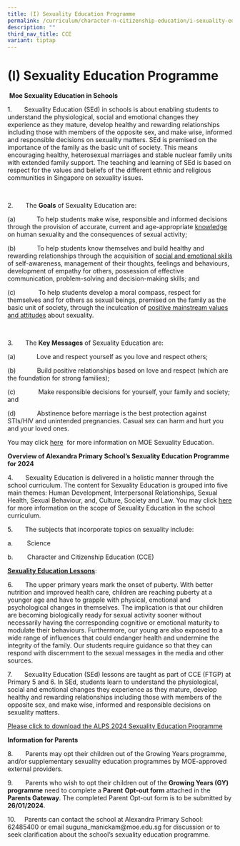 ```yaml
---
title: (I) Sexuality Education Programme
permalink: /curriculum/character-n-citizenship-education/i-sexuality-education-programme/
description: ""
third_nav_title: CCE
variant: tiptap
---
```

<h1><strong>(I) Sexuality Education Programme</strong></h1><p>&nbsp;<strong>Moe Sexuality Education in Schools</strong></p><p>1.&nbsp;&nbsp;&nbsp;&nbsp;&nbsp;&nbsp; Sexuality Education (SEd) in schools is about enabling students to understand the physiological, social and emotional changes they experience as they mature, develop healthy and rewarding relationships including those with members of the opposite sex, and make wise, informed and responsible decisions on sexuality matters. SEd is premised on the importance of the family as the basic unit of society. This means encouraging healthy, heterosexual marriages and stable nuclear family units with extended family support. The teaching and learning of SEd is based on respect for the values and beliefs of the different ethnic and religious communities in Singapore on sexuality issues.</p><p>&nbsp;</p><p>2.&nbsp;&nbsp;&nbsp;&nbsp;&nbsp;&nbsp; The <strong>Goals</strong> of Sexuality Education are:</p><p>(a)&nbsp;&nbsp;&nbsp;&nbsp;&nbsp;&nbsp;&nbsp;&nbsp;&nbsp;&nbsp;&nbsp; To help students make wise, responsible and informed decisions through the provision of accurate, current and age-appropriate <u>knowledge</u> on human sexuality and the consequences of sexual activity;</p><p>(b)&nbsp;&nbsp;&nbsp;&nbsp;&nbsp;&nbsp;&nbsp;&nbsp;&nbsp;&nbsp;&nbsp; To help students know themselves and build healthy and rewarding relationships through the acquisition of <u>social and emotional skills</u> of self-awareness, management of their thoughts, feelings and behaviours, development of empathy for others, possession of effective communication, problem-solving and decision-making skills; and</p><p>(c)&nbsp;&nbsp;&nbsp;&nbsp;&nbsp;&nbsp;&nbsp;&nbsp;&nbsp;&nbsp;&nbsp;&nbsp; To help students develop a moral compass, respect for themselves and for others as sexual beings, premised on the family as the basic unit of society, through the inculcation of <u>positive mainstream values and attitudes</u> about sexuality.</p><p>&nbsp;</p><p>3.&nbsp;&nbsp;&nbsp;&nbsp;&nbsp;&nbsp; The <strong>Key Messages</strong> of Sexuality Education are:</p><p>(a)&nbsp;&nbsp;&nbsp;&nbsp;&nbsp;&nbsp;&nbsp;&nbsp;&nbsp;&nbsp;&nbsp; Love and respect yourself as you love and respect others;</p><p>(b)&nbsp;&nbsp;&nbsp;&nbsp;&nbsp;&nbsp;&nbsp;&nbsp;&nbsp;&nbsp;&nbsp; Build positive relationships based on love and respect (which are the foundation for strong families);</p><p>(c)&nbsp;&nbsp;&nbsp;&nbsp;&nbsp;&nbsp;&nbsp;&nbsp;&nbsp;&nbsp;&nbsp;&nbsp; Make responsible decisions for yourself, your family and society; and</p><p>(d)&nbsp;&nbsp;&nbsp;&nbsp;&nbsp;&nbsp;&nbsp;&nbsp;&nbsp;&nbsp;&nbsp; Abstinence before marriage is the best protection against STIs/HIV and unintended pregnancies. Casual sex can harm and hurt you and your loved ones.</p><p>You may click <a href="https://go.gov.sg/moe-sexuality-education" rel="noopener noreferrer nofollow" target="_blank">here</a> &nbsp;for more information on MOE Sexuality Education.</p><p><strong>Overview of Alexandra Primary School’s Sexuality Education Programme for 2024</strong></p><p>4.&nbsp;&nbsp;&nbsp;&nbsp;&nbsp;&nbsp; Sexuality Education is delivered in a holistic manner through the school curriculum. The content for Sexuality Education is grouped into five main themes: Human Development, Interpersonal Relationships, Sexual Health, Sexual Behaviour, and, Culture, Society and Law. You may click <a href="https://go.gov.sg/moe-sexuality-education-scope" rel="noopener noreferrer nofollow" target="_blank">here</a> for more information on the scope of Sexuality Education in the school curriculum.</p><p>5.&nbsp;&nbsp;&nbsp;&nbsp;&nbsp;&nbsp; The subjects that incorporate topics on sexuality include:</p><p>a.&nbsp;&nbsp;&nbsp;&nbsp;&nbsp;&nbsp;&nbsp; Science</p><p>b.&nbsp;&nbsp;&nbsp;&nbsp;&nbsp;&nbsp;&nbsp; Character and Citizenship Education (CCE)</p><p><strong><u>Sexuality Education Lessons</u></strong>:</p><p>6.&nbsp;&nbsp;&nbsp;&nbsp;&nbsp;&nbsp; The upper primary years mark the onset of puberty. With better nutrition and improved health care, children are reaching puberty at a younger age and have to grapple with physical, emotional and psychological changes in themselves. The implication is that our children are becoming biologically ready for sexual activity sooner without necessarily having the corresponding cognitive or emotional maturity to modulate their behaviours. Furthermore, our young are also exposed to a wide range of influences that could endanger health and undermine the integrity of the family. Our students require guidance so that they can respond with discernment to the sexual messages in the media and other sources.</p><p></p><p>7. &nbsp;&nbsp;&nbsp;&nbsp;&nbsp; Sexuality Education (SEd) lessons are taught as part of CCE (FTGP) at Primary 5 and 6. In SEd, students learn to understand the physiological, social and emotional changes they experience as they mature, develop healthy and rewarding relationships including those with members of the opposite sex, and make wise, informed and responsible decisions on sexuality matters.&nbsp;</p><p><a href="/files/ALPS_SEd_Programme.pdf" rel="noopener noreferrer nofollow" target="_blank">Please click to download  the ALPS 2024 Sexuality Education Programme</a></p><p><strong>Information for Parents</strong></p><p>8.&nbsp;&nbsp;&nbsp;&nbsp;&nbsp;&nbsp; Parents may opt their children out of the Growing Years programme, and/or supplementary sexuality education programmes by MOE-approved external providers.</p><p>9.&nbsp;&nbsp;&nbsp;&nbsp;&nbsp;&nbsp; Parents who wish to opt their children out of the <strong>Growing Years (GY) programme</strong> need to complete a <strong>Parent</strong> <strong>Opt-out form</strong> attached in the <strong>Parents Gateway</strong>. The completed Parent Opt-out form is to be submitted by <strong>26/01/2024</strong>.</p><p>10.&nbsp;&nbsp;&nbsp;&nbsp; Parents can contact the school at Alexandra Primary School: 62485400 or email <a rel="noopener noreferrer nofollow" target="_blank">suguna_manickam@moe.edu.sg</a> for discussion or to seek clarification about the school’s sexuality education programme.</p><p></p>
